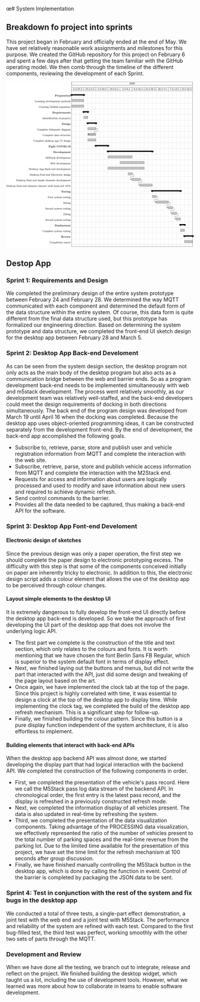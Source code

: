 œ# System Implementation
## Breakdown fo project into sprints

This project began in February and officially ended at the end of May. We have set relatively reasonable work assignments and milestones for this purpose. We created the GitHub repository for this project on February 6 and spent a few days after that getting the team familiar with the GitHub operating model. We then comb through the timeline of the different components, reviewing the development of each Sprint.

![Gantt](Gantt.png)

## Destop App

### Sprint 1: Requirements and Design
We completed the preliminary design of the entire system prototype between February 24 and February 28. We determined the way MQTT communicated with each component and determined the default form of the data structure within the entire system. Of course, this data form is quite different from the final data structure used, but this prototype has formalized our engineering direction. Based on determining the system prototype and data structure, we completed the front-end UI sketch design for the desktop app between February 28 and March 5.

### Sprint 2: Desktop App Back-end Develoment
As can be seen from the system design section, the desktop program not only acts as the main body of the desktop program but also acts as a communication bridge between the web and barrier ends. So as a program development back-end needs to be implemented simultaneously with web and m5stack development. The process went relatively smoothly, as our development team was relatively well-staffed, and the back-end developers could meet the design requirements of docking in both directions simultaneously. The back end of the program design was developed from March 19 until April 16 when the docking was completed. Because the desktop app uses object-oriented programming ideas, it can be constructed separately from the development front-end. By the end of development, the back-end app accomplished the following goals.

* Subscribe to, retrieve, parse, store and publish user and vehicle registration information from MQTT and complete the interaction with the web site.
* Subscribe, retrieve, parse, store and publish vehicle access information from MQTT and complete the interaction with the M2Stack end.
* Requests for access and information about users are logically processed and used to modify and save information about new users and required to achieve dynamic refresh.
* Send control commands to the barrier.
* Provides all the data needed to be captured, thus making a back-end API for the software.

### Sprint 3: Desktop App Font-end Develoment
#### Electronic design of sketches

Since the previous design was only a paper operation, the first step we should complete the paper design to electronic prototyping excess. The difficulty with this step is that some of the components conceived initially on paper are inherently tricky to electronic. In addition to this, the electronic design script adds a colour element that allows the use of the desktop app to be perceived through colour changes.

#### Layout simple elements to the desktop UI

It is extremely dangerous to fully develop the front-end UI directly before the desktop app back-end is developed. So we take the approach of first developing the UI part of the desktop app that does not involve the underlying logic API.

* The first part we complete is the construction of the title and text section, which only relates to the colours and fonts. It is worth mentioning that we have chosen the font Berlin Sans FB Regular, which is superior to the system default font in terms of display effect.
* Next, we finished laying out the buttons and menus, but did not write the part that interacted with the API, just did some design and tweaking of the page layout based on the art.
* Once again, we have implemented the clock tab at the top of the page. Since this project is highly correlated with time, it was essential to design a clock at the top of the desktop app to display time. While implementing the clock tag, we completed the build of the desktop app refresh mechanism. This is a significant step for follow-up.
* Finally, we finished building the colour pattern. Since this button is a pure display function independent of the system architecture, it is also effortless to implement.

#### Building elements that interact with back-end APIs

When the desktop app backend API was almost done, we started developing the display part that had logical interaction with the backend API. We completed the construction of the following components in order.

* First, we completed the presentation of the vehicle's pass record. Here we call the M5Stack pass log data stream of the backend API. In chronological order, the first entry is the latest pass record, and the display is refreshed in a previously constructed refresh mode.
* Next, we completed the information display of all vehicles present. The data is also updated in real-time by refreshing the system.
* Third, we completed the presentation of the data visualization components. Taking advantage of the PROCESSING data visualization, we effectively represented the ratio of the number of vehicles present to the total number of parking spaces and the real-time revenue from the parking lot. Due to the limited time available for the presentation of this project, we have set the time limit for the refresh mechanism at 100 seconds after group discussion.
* Finally, we have finished manually controlling the M5Stack button in the desktop app, which is done by calling the function in event. Control of the barrier is completed by packaging the JSON data to be sent.

### Sprint 4: Test in conjunction with the rest of the system and fix bugs in the desktop app

We conducted a total of three tests, a single-part effect demonstration, a joint test with the web end and a joint test with M5Stack. The performance and reliability of the system are refined with each test. Compared to the first bug-filled test, the third test was perfect, working smoothly with the other two sets of parts through the MQTT.

### Development and Review

When we have done all the testing, we branch out to integrate, release and reflect on the project. We finished building the desktop widget, which taught us a lot, including the use of development tools. However, what we learned was more about how to collaborate in teams to enable software development.

